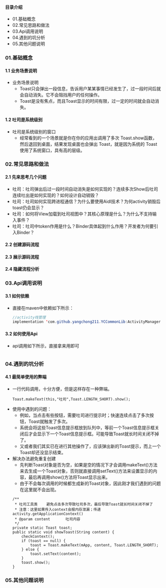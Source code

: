 #### 目录介绍
- 01.基础概念
- 02.常见思路和做法
- 03.Api调用说明
- 04.遇到的坑分析
- 05.其他问题说明



### 01.基础概念
#### 1.1 业务场景说明
- 业务场景说明
    - Toast只会弹出一段信息，告诉用户某某事情已经发生了，过一段时间后就会自动消失。它不会阻挡用户的任何操作。
    - Toast是没有焦点，而且Toast显示的时间有限，过一定的时间就会自动消失。


#### 1.2 吐司是系统级别
- 吐司是系统级别的窗口
    - 经常看到的一个场景就是你在你的应用出调用了多次 Toast.show函数，然后退回到桌面，结果发现桌面也会弹出 Toast，就是因为系统的 Toast 使用了系统窗口，具有高的层级。


### 02.常见思路和做法
#### 2.1 先来思考几个问题
- 吐司：吐司弹出后过一段时间自动消失是如何实现的？连续多次Show后吐司连续吐出是如何实现的？如何设计自动销毁？
- 吐司：吐司如何实现跨进程通信？为什么要使用Aidl技术？为何activity销毁后toast仍会显示？
- 吐司：如何将View加载到吐司视图中？其核心原理是什么？为什么不支持输入事件？
- 吐司：吐司中token作用是什么？Binder具体起到什么作用？开发者为何要引入Binder？


#### 2.2 创建源码流程



#### 2.3 展示源码流程


#### 2.4 隐藏流程分析



### 03.Api调用说明
#### 3.1 如何依赖
- 直接在maven中依赖如下所示：
    ``` java
    //activity栈管理
    implementation 'com.github.yangchong211.YCCommonLib:ActivityManager:1.4.8'
    ```


#### 3.2 如何使用Api
- api调用如下所示，直接拿来用即可
    ``` java

    ```



### 04.遇到的坑分析
#### 4.1 最简单使用的弊端
- 一行代码调用，十分方便，但是这样存在一种弊端。
    ```
    Toast.makeText(this,"吐司",Toast.LENGTH_SHORT).show();
    ```
- 使用中遇到的问题：
    - 例如，当点击有些按钮，需要吐司进行提示时；快速连续点击了多次按钮，Toast就触发了多次。
    - 系统会将这些Toast信息提示框放到队列中，等前一个Toast信息提示框关闭后才会显示下一个Toast信息提示框。可能导致Toast就长时间关闭不掉了。
    - 又或者我们其实已在进行其他操作了，应该弹出新的Toast提示，而上一个Toast却还没显示结束。
- 解决办法避免重复创建
    - 先判断Toast对象是否为空，如果是空的情况下才会调用makeText()方法来去生成一个Toast对象，否则就直接调用setText()方法来设置显示的内容，最后再调用show()方法将Toast显示出来。
    - 由于不会每次调用的时候都生成新的Toast对象，因此刚才我们遇到的问题在这里就不会出现。
    ```
    /**
     * 吐司工具类    避免点击多次导致吐司多次，最后导致Toast就长时间关闭不掉了
     * 注意：这里如果传入context会报内存泄漏；传递activity.getApplicationContext()
     * @param content       吐司内容
     */
    private static Toast toast;
    public static void showToast(String content) {
        checkContext();
        if (toast == null) {
            toast = Toast.makeText(mApp, content, Toast.LENGTH_SHORT);
        } else {
            toast.setText(content);
        }
        toast.show();
    }
    ```




### 05.其他问题说明










